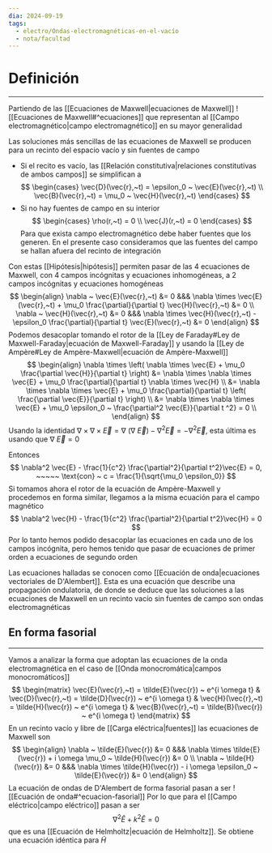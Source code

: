 ```yaml
---
dia: 2024-09-19
tags:
  - electro/Ondas-electromagnéticas-en-el-vacío
  - nota/facultad
---
```

# Definición
---
Partiendo de las [[Ecuaciones de Maxwell|ecuaciones de Maxwell]] ![[Ecuaciones de Maxwell#^ecuaciones]] que representan al [[Campo electromagnético|campo electromagnético]] en su mayor generalidad

Las soluciones más sencillas de las ecuaciones de Maxwell se producen para un recinto del espacio vacío y sin fuentes de campo 
* Si el recito es vacío, las [[Relación constitutiva|relaciones constitutivas de ambos campos]] se simplifican a $$ \begin{cases} \vec{D}(\vec{r},~t) = \epsilon_0 ~ \vec{E}(\vec{r},~t) \\ \vec{B}(\vec{r},~t) = \mu_0 ~ \vec{H}(\vec{r},~t) \end{cases} $$
* Si no hay fuentes de campo en su interior $$ \begin{cases} \rho(r,~t) = 0 \\ \vec{J}(r,~t) = 0 \end{cases} $$
Para que exista campo electromagnético debe haber fuentes que los generen. En el presente caso consideramos que las fuentes del campo se hallan afuera del recinto de integración

Con estas [[Hipótesis|hipótesis]]  permiten pasar de las $4$ ecuaciones de Maxwell, con $4$ campos incógnitas y  ecuaciones inhomogéneas, a $2$ campos incógnitas y ecuaciones homogéneas $$ \begin{align} 
    \nabla ~ \vec{E}(\vec{r},~t) &= 0 &&& \nabla \times \vec{E}(\vec{r},~t) + \mu_0 \frac{\partial}{\partial t} \vec{H}(\vec{r},~t) &= 0 \\
    \nabla ~ \vec{H}(\vec{r},~t) &= 0 &&& \nabla \times \vec{H}(\vec{r},~t) - \epsilon_0 \frac{\partial}{\partial t} \vec{E}(\vec{r},~t) &= 0
\end{align} $$
Podemos desacoplar tomando el rotor de la [[Ley de Faraday#Ley de Maxwell-Faraday|ecuación de Maxwell-Faraday]] y usando la [[Ley de Ampère#Ley de Ampère-Maxwell|ecuación de Ampère-Maxwell]] $$ \begin{align} 
    \nabla \times \left( \nabla \times \vec{E} + \mu_0 \frac{\partial \vec{H}}{\partial t} \right) &= \nabla \times \nabla \times \vec{E} + \mu_0 \frac{\partial}{\partial t} \nabla \times \vec{H} \\
     &= \nabla \times \nabla \times \vec{E} + \mu_0 \frac{\partial}{\partial t} \left( \frac{\partial \vec{E}}{\partial t} \right) \\
     &= \nabla \times \nabla \times \vec{E} + \mu_0 \epsilon_0 ~ \frac{\partial^2 \vec{E}}{\partial t ^2} = 0 \\
\end{align} $$
Usando la identidad $\nabla \times \nabla \times \vec{E} = \nabla ~ (\nabla ~ \vec{E}) - \nabla^2 \vec{E} = -\nabla^2 \vec{E}$, esta última es usando que $\nabla ~ \vec{E} = 0$

Entonces $$ \nabla^2 \vec{E} - \frac{1}{c^2} \frac{\partial^2}{\partial t^2}\vec{E} = 0, ~~~~~ \text{con} ~ c = \frac{1}{\sqrt{\mu_0 \epsilon_0}} $$
Si tomamos ahora el rotor de la ecuación de Ampère-Maxwell y procedemos en forma similar, llegamos a la misma ecuación para el campo magnético $$ \nabla^2 \vec{H} - \frac{1}{c^2} \frac{\partial^2}{\partial t^2}\vec{H} = 0 $$
Por lo tanto hemos podido desacoplar las ecuaciones en cada uno de los campos incógnita, pero hemos tenido que pasar de ecuaciones de primer orden a ecuaciones de segundo orden

Las ecuaciones halladas se conocen como [[Ecuación de onda|ecuaciones vectoriales de D'Alembert]]. Esta es una ecuación que describe una propagación ondulatoria, de donde se deduce que las soluciones a las ecuaciones de Maxwell en un recinto vacío sin fuentes de campo son ondas electromagnéticas

## En forma fasorial
---
Vamos a analizar la forma que adoptan las ecuaciones de la onda electromagnética en el caso de [[Onda monocromática|campos monocromáticos]] $$ \begin{matrix} 
    \vec{E}(\vec{r},~t) = \tilde{E}(\vec{r}) ~ e^{i \omega t} &
    \vec{D}(\vec{r},~t) = \tilde{D}(\vec{r}) ~ e^{i \omega t} & 
    \vec{H}(\vec{r},~t) = \tilde{H}(\vec{r}) ~ e^{i \omega t} & 
    \vec{B}(\vec{r},~t) = \tilde{B}(\vec{r}) ~ e^{i \omega t} 
\end{matrix} $$
En un recinto vacío y libre de [[Carga eléctrica|fuentes]] las ecuaciones de Maxwell son $$ \begin{align} 
    \nabla ~ \tilde{E}(\vec{r}) &= 0 &&& \nabla \times \tilde{E}(\vec{r}) + i \omega \mu_0 ~ \tilde{H}(\vec{r}) &= 0 \\
    \nabla ~ \tilde{H}(\vec{r}) &= 0 &&& \nabla \times \tilde{H}(\vec{r}) - i \omega \epsilon_0 ~ \tilde{E}(\vec{r}) &= 0
\end{align} $$
La ecuación de ondas de D'Alembert de forma fasorial pasan a ser ![[Ecuación de onda#^ecuacion-fasorial]]
Por lo que para el [[Campo eléctrico|campo eléctrico]] pasan a ser $$ \nabla^2 \tilde{E} + k^2 \tilde{E} = 0 $$ que es una [[Ecuación de Helmholtz|ecuación de Helmholtz]]. Se obtiene una ecuación idéntica para $\tilde{H}$